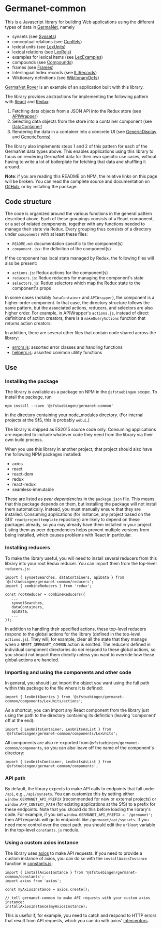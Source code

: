 # Germanet-common

This is a Javascript library for building Web applications using
the different types of data in
[GermaNet](http://www.sfs.uni-tuebingen.de/GermaNet/), namely

  - synsets (see [Synsets](./components/Synset))
  - conceptual relations (see [ConRels](./components/ConRels))
  - lexical units (see [LexUnits](./components/LexUnits))
  - lexical relations (see [LexRels](./components/LexRels))
  - examples for lexical items (see [LexExamples](./components/LexExamples))
  - compounds (see [Compounds](./components/Compounds))
  - frames (see [Frames](./components/Frames))
  - Interlingual Index records (see [ILIRecords](./components/ILIRecords))
  - Wiktionary definitions (see [WiktionaryDefs](./components/WiktionaryDefs))

[GermaNet Rover](https://weblicht.sfs.uni-tuebingen.de/rover/) is an
example of an application built with this library.

The library provides abstractions for implementing the following
pattern with [React](https://reactjs.org/) and [Redux](https://redux.js.org/):

  1. Fetching data objects from a JSON API into the Redux store
     (see [APIWrapper](./components/APIWrapper))
  2. Selecting data objects from the store into a container component (see [DataContainer](./components/DataContainer))
  3. Rendering the data in a container into a concrete UI (see
     [GenericDisplay](./components/GenericDisplay) and [GenericForms](./components/GenericForms))

The library also implements steps 1 and 2 of this pattern for each of
the GermaNet data types above. This enables applications using this
library to focus on rendering GermaNet data for their own specific use
cases, without having to write a lot of boilerplate for fetching that
data and shuffling it around.

**Note**: if you are reading this README on NPM, the relative links on
this page will be broken. You can read the complete source and
documentation on
[GitHub](https://github.com/Germanet-sfs/germanet-common), or by
installing the package.

## Code structure

The code is organized around the various functions in the general
pattern described above.  Each of these groupings consists of a React
component, or a set of related components, together with any functions
needed to manage their state via Redux.  Every grouping thus consists
of a directory under `components` with at least these files:

  - `README.md`: documentation specific to the component(s) 
  - `component.jsx`: the definition of the component(s)

If the component has local state managed by Redux, the following files
will also be present:

  - `actions.js`: Redux actions for the component(s)
  - `reducers.js`: Redux reducers for managing the component's state
  - `selectors.js`: Redux selectors which map the Redux state to the
    component's props
    
In some cases (notably `DataContainer` and `APIWrapper`), the
component is a higher-order component. In that case, the directory
structure follows the same pattern, but the associated actions,
reducers, and selectors are also higher order.  For example, in
APIWrapper's `actions.js`, instead of direct definitions of action
creators, there is a `makeQueryActions` function that *returns* action
creators.

In addition, there are several other files that contain code shared
across the library:
  - [errors.js](./): assorted error classes and
    handling functions
  - [helpers.js](./): assorted common utility
    functions


## Use

### Installing the package 

The library is available as a package on NPM in the `@sfstuebingen`
scope.  To install the package, run
```
npm install --save '@sfstuebingen/germanet-common'
```
in the directory containing your node_modules directory. (For internal
projects at the SfS, this is probably `webui`.) 

The library is shipped as ES2015 source code only. Consuming
applications are expected to include whatever code they need from the
library via their own build process.

When you use this library in another project, that project
should also have the following NPM packages installed:
  - axios
  - react
  - react-dom
  - redux
  - react-redux
  - seamless-immutable
  
These are listed as *peer dependencies* in the `package.json` file.
This means that this package depends on them, but installing the
package will not install them automatically. Instead, you must
manually ensure that they are installed. Consuming applications (for
instance, any project based on the SfS' `reactprojecttemplate`
repository) are likely to depend on these packages already, so you may
already have them installed in your project. Listing them as peer
dependencies helps prevent multiple versions from being installed,
which causes problems with React in particular.

### Installing reducers

To make the library useful, you will need to install several reducers
from this library into your root Redux reducer.  You can import them
from the top-level `reducers.js`:
```
import { synsetSearches, dataContainers, apiData } from '@sfstuebingen/germanet-common/reducers';
import { combineReducers } from 'redux';

const rootReducer = combineReducers({
   ...
   synsetSearches,
   dataContainers,
   apiData,
   ...
});
```

In addition to handling their specified actions, these top-level
reducers respond to the global actions for the library (defined in the
top-level `actions.js`). They will, for example, clear all the state
that they manage when a `RESET_GERMANET_COMMON` action is emitted. The
reducers defined in individual component directories do *not* respond
to these global actions, so you should not import them directly unless
you want to override how these global actions are handled.

### Importing and using the components and other code

In general, you should just import the object you want using the full
path within this package to the file where it is defined:
```
import { lexUnitQueries } from '@sfstuebingen/germanet-common/components/LexUnits/actions';
```

As a shortcut, you can import any React component from the library
just using the path to the directory containing its definition
(leaving 'component' off at the end):
```
import { LexUnitsContainer, LexUnitsAsList } from '@sfstuebingen/germanet-common/components/LexUnits';
```

All components are also re-exported from
`@sfstuebingen/germanet-common/components`, so you can also leave off
the name of the component's directory:
```
import { LexUnitsContainer, LexUnitsAsList } from '@sfstuebingen/germanet-common/components';
```

### API path

By default, the library expects to make API calls to endpoints that
fall under `/api`, e.g., `/api/synsets`. You can customize this by
setting either `window.GERMANET_API_PREFIX` (recommended for new or
external projects) or `window.APP_CONTEXT_PATH` (for existing
applications at the SfS) to a prefix for these endpoints. Note that
you should do this before loading the library's code. For example, if
you set ``` window.GERMANET_API_PREFIX = '/germanet'; ``` then API
requests will go to endpoints like `/germanet/api/synsets`. If you
need more control over the exact path, you should edit the `urlRoot`
variable in the top-level `constants.js` module.

### Using a custom axios instance

The library uses [axios](https://github.com/axios/axios) to make API
requests. If you need to provide a custom instance of axios, you can
do so with the `installAxiosInstance` function in [constants.js](./):
```
import { installAxiosInstance } from '@sfstuebingen/germanet-common/constants';
import axios from 'axios';

const myAxiosInstance = axios.create();

// tell germanet-common to make API requests with your custom axios instance:
installAxiosInstance(myAxiosInstance);
```
This is useful if, for example, you need to catch and respond to HTTP
errors that result from API requests, which you can do 
with axios' [interceptors](https://github.com/axios/axios#interceptors).
